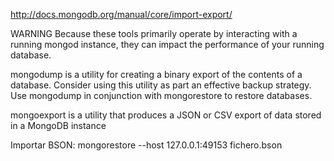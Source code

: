 http://docs.mongodb.org/manual/core/import-export/

WARNING
Because these tools primarily operate by interacting with a running mongod instance, they can impact the performance of your running database.


mongodump is a utility for creating a binary export of the contents of a database. Consider using this utility as part an effective backup strategy. Use mongodump in conjunction with mongorestore to restore databases.

mongoexport is a utility that produces a JSON or CSV export of data stored in a MongoDB instance


Importar BSON:
mongorestore --host 127.0.0.1:49153 fichero.bson
